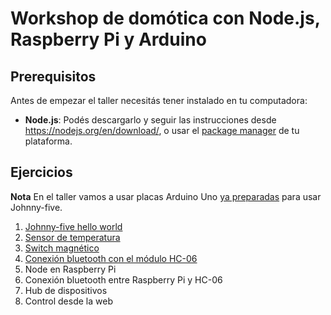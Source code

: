# Workshop de domótica con Node.js, Raspberry Pi y Arduino

## Prerequisitos

Antes de empezar el taller necesitás tener instalado en tu computadora:

* **Node.js**: Podés descargarlo y seguir las instrucciones desde https://nodejs.org/en/download/, o usar el [package manager](https://nodejs.org/en/download/package-manager/) de tu plataforma.

## Ejercicios

**Nota** En el taller vamos a usar placas Arduino Uno [ya preparadas](firmata.md) para usar Johnny-five.

1. [Johnny-five hello world](ejercicios/01_hello-world)
1. [Sensor de temperatura](ejercicios/02_sensor-temperatura)
1. [Switch magnético](ejercicios/03_switch-magnetico)
1. [Conexión bluetooth con el módulo HC-06](ejercicios/04_conexion-hc-06)
1. Node en Raspberry Pi
1. Conexión bluetooth entre Raspberry Pi y HC-06
1. Hub de dispositivos
1. Control desde la web

